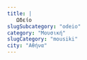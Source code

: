 ```yaml
---
title: |
   Ωδείο
slugSubcategory: "odeio"
category: "Μουσική"
slugCategory: "mousiki"
city: "Αθήνα"
---
```


